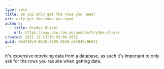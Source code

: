 ```yaml
---
type: rule
title: Do you only get the rows you need?
uri: only-get-the-rows-you-need
authors:
  - title: Bryden Oliver
    url: https://www.ssw.com.au/people/bryden-oliver
created: 2021-12-13T16:59:04.256Z
guid: 654730c9-8678-4295-9168-e67049c96041
---
```

It's expensive retreiving data from a database, as such it's important to only ask for the rows you require when getting data.
            
<!--endintro-->
